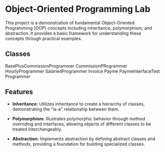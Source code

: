 # Object-Oriented Programming Lab

This project is a demonstration of fundamental Object-Oriented Programming (OOP) concepts including inheritance, polymorphism, and abstraction. It provides a basic framework for understanding these concepts through practical examples.

## Classes
BasePlusCommissionProgrammer
CommissionPRogrammer
HourlyProgrammer
SalariedProgrammer
Invoice
Payme
PaymeInterfaceTest
Programmer

## Features

- **Inheritance:** Utilizes inheritance to create a hierarchy of classes, demonstrating the "is-a" relationship between them.

- **Polymorphism:** Illustrates polymorphic behavior through method overriding and interfaces, allowing objects of different classes to be treated interchangeably.

- **Abstraction:** Implements abstraction by defining abstract classes and methods, providing a foundation for building specialized classes.


